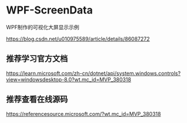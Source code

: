 # WPF-ScreenData
WPF制作的可视化大屏显示示例

https://blog.csdn.net/u010975589/article/details/86087272

## 推荐学习官方文档
https://learn.microsoft.com/zh-cn/dotnet/api/system.windows.controls?view=windowsdesktop-8.0?wt.mc_id=MVP_380318
## 推荐查看在线源码
https://referencesource.microsoft.com/?wt.mc_id=MVP_380318
